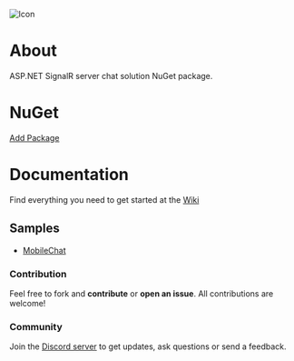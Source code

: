 ![Icon](https://i.imgur.com/AhzBf9P.png)

# About
ASP.NET SignalR server chat solution NuGet package.

# NuGet
[Add Package](https://www.nuget.org/packages/jihadkhawaja.mobilechat.server/)

# Documentation
Find everything you need to get started at the [Wiki](https://github.com/jihadkhawaja/mobilechat.server/wiki)

## Samples
- [MobileChat](https://github.com/jihadkhawaja/MobileChat)

### Contribution
Feel free to fork and **contribute** or **open an issue**. All contributions are welcome!

### Community
Join the [Discord server](https://discord.gg/9KMAM2RKVC) to get updates, ask questions or send a feedback.
